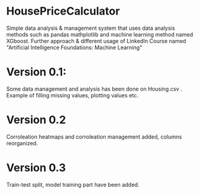 # HousePriceCalculator
Simple data analysis &amp; management system that uses data analysis methods such as pandas mathplotlib and machine learning method named XGboost. Further approach &amp; different usage of LinkedIn Course named "Artificial Intelligence Foundations: Machine Learning"

# Version 0.1:
Some data management and analysis has been done on Housing.csv . Example of filling missing values, plotting values etc.

# Version 0.2
Corroleation heatmaps and corroleation management added, columns reorganized.

# Version 0.3
Train-test split, model training part have been added.